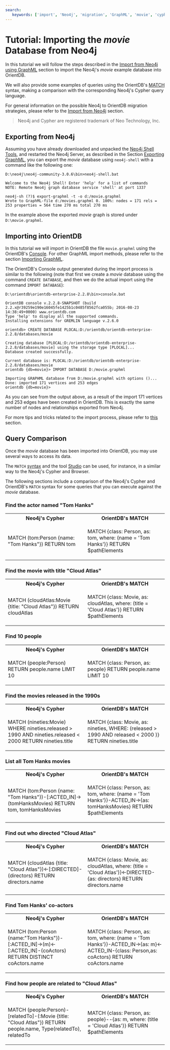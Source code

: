 ```yaml
---
search:
   keywords: ['import', 'Neo4j', 'migration', 'GraphML', 'movie', 'cypher', 'tutorial']
---
```


# Tutorial: Importing the *movie* Database from Neo4j

In this tutorial we will follow the steps described in the [Import from Neo4j using GraphML](Import-from-Neo4j-using-GraphML.md) section to import the Neo4j's *movie* example database into OrientDB.

We will also provide some examples of queries using the OrientDB's [MATCH](SQL-Match.md) syntax, making a comparison with the corresponding Neo4j's Cypher query language.

For general information on the possible Neo4j to OrientDB migration strategies, please refer to the [Import from Neo4j](Import-from-Neo4j-into-OrientDB.md) section. 

>Neo4j and Cypher are registered trademark of Neo Technology, Inc.

## Exporting from Neo4j

Assuming you have already downloaded and unpacked the [Neo4j Shell Tools](https://github.com/jexp/neo4j-shell-tools), and restarted the Neo4j Server, as described in the Section [Exporting GraphML](Import-from-Neo4j-using-GraphML.md#exporting-graphml), you can export the *movie* database using `neo4j-shell` with a command like the following one:

```
D:\neo4j\neo4j-community-3.0.6\bin>neo4j-shell.bat

Welcome to the Neo4j Shell! Enter 'help' for a list of commands
NOTE: Remote Neo4j graph database service 'shell' at port 1337

neo4j-sh (?)$ export-graphml -t -o d:/movie.graphml
Wrote to GraphML-file d:/movies.graphml 0. 100%: nodes = 171 rels = 253 properties = 564 time 270 ms total 270 ms
```

In the example above the exported *movie* graph is stored under `D:\movie.graphml`.


## Importing into OrientDB

In this tutorial we will import in OrientDB the file `movie.graphml` using the OrientDB's [Console](console/Console-Commands.md). For other GraphML import methods, please refer to the section [Importing GraphML](Import-from-Neo4j-using-GraphML.md#importing-graphml).

The OrientDB's Console output generated during the import process is similar to the following (note that first we create a *movie* database using the command `CREATE DATABASE`, and then we do the actual import using the command `IMPORT DATABASE`):

```
D:\orientdb\orientdb-enterprise-2.2.8\bin>console.bat

OrientDB console v.2.2.8-SNAPSHOT (build 2.2.x@r39259e190e16045fe1425b1c0485f8562fca055b; 2016-08-23 14:38:49+0000) www.orientdb.com
Type 'help' to display all the supported commands.
Installing extensions for GREMLIN language v.2.6.0

orientdb> CREATE DATABASE PLOCAL:D:/orientdb/orientdb-enterprise-2.2.8/databases/movie

Creating database [PLOCAL:D:/orientdb/orientdb-enterprise-2.2.8/databases/movie] using the storage type [PLOCAL]...
Database created successfully.

Current database is: PLOCAL:D:/orientdb/orientdb-enterprise-2.2.8/databases/movie
orientdb {db=movie}> IMPORT DATABASE D:/movie.graphml

Importing GRAPHML database from D:/movie.graphml with options ()...
Done: imported 171 vertices and 253 edges
orientdb {db=movie}>
```

As you can see from the output above, as a result of the import 171 vertices and 253 edges have been created in OrientDB. This is exactly the same number of nodes and relationships exported from Neo4j.

For more tips and tricks related to the import process, please refer to [this](Import-from-Neo4j-using-GraphML.md#import-tips-and-tricks) section.


## Query Comparison

Once the *movie* database has been imported into OrientDB, you may use several ways to access its data.

The `MATCH` [syntax](SQL-Match.md) and the tool [Studio](studio/Studio-Home-page.md) can be used, for instance, in a similar way to the Neo4j's Cypher and Browser.

The following sections include a comparison of the Neo4j's Cypher and OrientDB's `MATCH` syntax for some queries that you can execute against the *movie* database.

### Find the actor named "Tom Hanks"

<table>
<tr>
    <th width="50%">Neo4j's Cypher</th>
    <th width="50%">OrientDB's MATCH</th>
</tr>
<tr>
<td>

MATCH (tom:Person {name: "Tom Hanks"}) 
RETURN tom

</td>
<td>

MATCH {class: Person, as: tom, where: (name = 'Tom Hanks')} 
RETURN $pathElements

</td>
</tr>
</table>


### Find the movie with title "Cloud Atlas"

<table>
<tr>
    <th width="50%">Neo4j's Cypher</th>
    <th width="50%">OrientDB's MATCH</th>
</tr>
<tr>
<td>

MATCH (cloudAtlas:Movie {title: "Cloud Atlas"}) 
RETURN cloudAtlas

</td>
<td>

MATCH {class: Movie, as: cloudAtlas, where: (title = 'Cloud Atlas')} 
RETURN $pathElements

</td>
</tr>
</table>

### Find 10 people

<table>
<tr>
    <th width="50%">Neo4j's Cypher</th>
    <th width="50%">OrientDB's MATCH</th>
</tr>
<tr>
<td>

MATCH (people:Person) 
RETURN people.name 
LIMIT 10

</td>
<td>

MATCH {class: Person, as: people} 
RETURN people.name
LIMIT 10

</td>
</tr>
</table>


### Find the movies released in the 1990s

<table>
<tr>
    <th width="50%">Neo4j's Cypher</th>
    <th width="50%">OrientDB's MATCH</th>
</tr>
<tr>
<td>

MATCH (nineties:Movie) 
WHERE nineties.released > 1990 AND nineties.released < 2000 
RETURN nineties.title

</td>
<td>

MATCH {class: Movie, as: nineties, WHERE: (released > 1990 AND released < 2000 )} 
RETURN nineties.title

</td>
</tr>
</table>

### List all Tom Hanks movies

<table>
<tr>
    <th width="50%">Neo4j's Cypher</th>
    <th width="50%">OrientDB's MATCH</th>
</tr>
<tr>
<td>

MATCH (tom:Person {name: "Tom Hanks"})-[:ACTED_IN]->(tomHanksMovies) 
RETURN tom, tomHanksMovies

</td>
<td>

MATCH {class: Person, as: tom, where: (name = 'Tom Hanks')}-ACTED_IN->{as: tomHanksMovies}
RETURN $pathElements

</td>
</tr>
</table>


### Find out who directed "Cloud Atlas"

<table>
<tr>
    <th width="50%">Neo4j's Cypher</th>
    <th width="50%">OrientDB's MATCH</th>
</tr>
<tr>
<td>

MATCH (cloudAtlas {title: "Cloud Atlas"})<-[:DIRECTED]-(directors)
RETURN directors.name

</td>
<td>

MATCH {class: Movie, as: cloudAtlas, where: (title = 'Cloud Atlas')}<-DIRECTED-{as: directors}
RETURN directors.name

</td>
</tr>
</table>

### Find Tom Hanks' co-actors

<table>
<tr>
    <th width="50%">Neo4j's Cypher</th>
    <th width="50%">OrientDB's MATCH</th>
</tr>
<tr>
<td>

MATCH (tom:Person {name:"Tom Hanks"})-[:ACTED_IN]->(m)<-[:ACTED_IN]-(coActors) 
RETURN DISTINCT coActors.name

</td>
<td>

MATCH {class: Person, as: tom, where: (name = 'Tom Hanks')}-ACTED_IN->{as: m}<-ACTED_IN-{class: Person,as: coActors}
RETURN coActors.name

</td>
</tr>
</table>

### Find how people are related to "Cloud Atlas"

<table>
<tr>
    <th width="50%">Neo4j's Cypher</th>
    <th width="50%">OrientDB's MATCH</th>
</tr>
<tr>
<td>

MATCH (people:Person)-[relatedTo]-(:Movie {title: "Cloud Atlas"}) 
RETURN people.name, Type(relatedTo), relatedTo

</td>
<td>

MATCH {class: Person, as: people}--{as: m, where: (title = 'Cloud Atlas')}
RETURN $pathElements

</td>
</tr>
</table>
